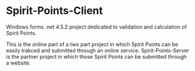 # Spirit-Points-Client
Windows forms .net 4.5.2 project dedicated to validation and calculation of Spirit Points.

This is the online part of a two part project in which Spirit Points can be easily trakced and submitted through an online service. Spirit-Points-Server is the partner project in which those Spirit Points can be submitted through a website.
